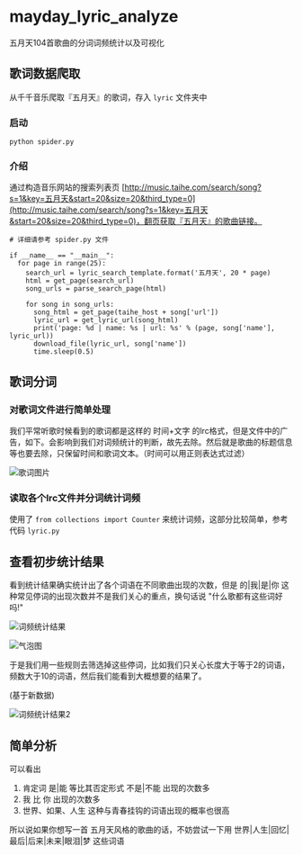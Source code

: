 # mayday_lyric_analyze
五月天104首歌曲的分词词频统计以及可视化

## 歌词数据爬取

从千千音乐爬取『五月天』的歌词，存入 ```lyric``` 文件夹中

### 启动

```
python spider.py
```

### 介绍

通过构造音乐网站的搜索列表页 [http://music.taihe.com/search/song?s=1&key=五月天&start=20&size=20&third_type=0](http://music.taihe.com/search/song?s=1&key=五月天&start=20&size=20&third_type=0)，翻页获取『五月天』的歌曲链接。

```
# 详细请参考 spider.py 文件

if __name__ == "__main__":
  for page in range(25):
    search_url = lyric_search_template.format('五月天', 20 * page)
    html = get_page(search_url)
    song_urls = parse_search_page(html)

    for song in song_urls:
      song_html = get_page(taihe_host + song['url'])
      lyric_url = get_lyric_url(song_html)
      print('page: %d | name: %s | url: %s' % (page, song['name'], lyric_url))
      download_file(lyric_url, song['name'])
      time.sleep(0.5)
```

## 歌词分词

### 对歌词文件进行简单处理

我们平常听歌时候看到的歌词都是这样的 时间+文字 的lrc格式，但是文件中的广告，如下。会影响到我们对词频统计的判断，故先去除。然后就是歌曲的标题信息等也要去除，只保留时间和歌词文本。（时间可以用正则表达式过滤）

![歌词图片](https://www.z4a.net/images/2019/05/30/113665905bead678823a22a5fd7e4565.jpg)


### 读取各个lrc文件并分词统计词频

使用了 ```from collections import Counter``` 来统计词频，这部分比较简单，参考代码 ```lyric.py```

## 查看初步统计结果

看到统计结果确实统计出了各个词语在不同歌曲出现的次数，但是  的|我|是|你  这种常见停词的出现次数并不是我们关心的重点，换句话说 "什么歌都有这些词好吗!"

![词频统计结果](https://www.z4a.net/images/2019/05/30/4213b5872989b967abe0fa4d8a8b286a.png)

![气泡图](https://www.z4a.net/images/2019/05/30/d2c0bb8e9ed5a97d17fee805de04a675.jpg)

于是我们用一些规则去筛选掉这些停词，比如我们只关心长度大于等于2的词语，频数大于10的词语，然后我们能看到大概想要的结果了。

(基于新数据)

![词频统计结果2](https://www.z4a.net/images/2019/05/30/1559226380981.jpg)

## 简单分析

可以看出

1. 肯定词 是|能 等比其否定形式 不是|不能 出现的次数多
2. 我 比 你 出现的次数多
3. 世界、如果、人生 这种与青春挂钩的词语出现的概率也很高

所以说如果你想写一首 五月天风格的歌曲的话，不妨尝试一下用 世界|人生|回忆|最后|后来|未来|眼泪|梦 这些词语

